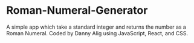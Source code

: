 # Roman-Numeral-Generator
A simple app which take a standard integer and returns the number as a Roman Numeral. Coded by Danny Alig using JavaScript, React, and CSS.
